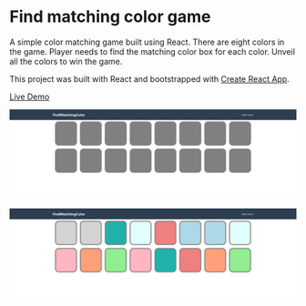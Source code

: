 # Find matching color game 

A simple color matching game built using React. There are eight colors in the game. Player needs to find the matching color box for each color. Unveil all the colors to win the game. 

This project was built with React and bootstrapped with [Create React App](https://github.com/facebook/create-react-app).

[Live Demo](https://find-matching-color-app.herokuapp.com/)

![alt text](https://github.com/DilanLivera/find-matching-color-game/blob/master/public/img/find-matching-color-game-img01.jpg)

![alt text](https://github.com/DilanLivera/find-matching-color-game/blob/master/public/img/find-matching-color-game-img02.jpg)
